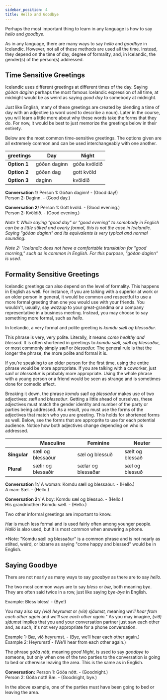 ```yaml
---
sidebar_position: 4
title: Hello and Goodbye
---
```


Perhaps the most important thing to learn in any language is how to say *hello* and *goodbye*. 

As in any language, there are many ways to say *hello* and *goodbye* in Icelandic. However, not all of these methods are used all the time. Instead, they depend on the time of day, degree of formality, and, in Icelandic, the gender(s) of the person(s) addressed.

## Time Sensitive Greetings

Icelandic uses different greetings at different times of the day. Saying *góðan daginn* perhaps the most famous Icelandic expression of all time, at midnight would be as weird as saying *good day* to somebody at midnight.

Just like English, many of these greetings are created by blending a time of day with an adjective (a word used to describe a noun). Later in the course, you will learn a little more about why these words take the forms that they do. For now, it would be best to just memorize the greetings below in their entirety.

Below are the most common time-sensitive greetings. The options given are all extremely common and can be used interchangeably with one another. 

| greetings | **Day** | **Night** |
|------------|-----------|-----------|
| **Option 1**   | góðan daginn      | góða kvöldið      |
| **Option 2**   | góðan dag      | gott kvöld      |
| **Option 3**   | daginn     | kvöldið      |

**Conversation 1**/
Person 1: Góðan daginn! - (Good day!)\
Person 2: Daginn. - (Good day.)

**Conversation 2**/
Person 1: Gott kvöld. - (Good evening.)\
Person 2: Kvöldið. - (Good evening.)

*Note 1:  While saying "good day" or "good evening" to somebody in English can be a little stilted and overly formal, this is not the case in Icelandic. Saying "góðan daginn" and its equivalents is very typical and normal sounding.*

*Note 2: "Icelandic does not have a comfortable translation for "good morning," such as is common in English. For this purpose, "góðan daginn" is used.*

## Formality Sensitive Greetings
Icelandic greetings can also depend on the level of formality. This happens in English as well. For instance, if you are talking with a superior at work or an older person in general, it would be common and respectful to use a more formal greeting than one you would use with your friends. You wouldn't, usually, say *wazzup* to your great-grandma or a company representative in a business meeting. Instead, you may choose to say something more formal, such as *hello*.
 
In Icelandic, a very formal and polite  greeting is *komdu sæll og blessaður*.

This phrase is very, very polite. Literally, it  means *come healthy and blessed.* It is often shortened in greetings to *komdu sæll,* *sæll og blessaður,* or most commonly simply *sæll* or *blessaður.* The general rule is that the longer the phrase, the more polite and formal it is. 

If you’re speaking to an older person for the first time, using the entire phrase would be more appropriate. If you are talking with a coworker, just *sæll* or *blessaður* is probably more appropriate. Using the whole phrase with a young person or a friend would be seen as strange and is sometimes done for comedic effect. 

Breaking it down, the phrase *komdu sæll og blessaður* makes use of two adjectives: *sæll* and *blessaður*. Getting a little ahead of ourselves, these adjectives must match the gender identity and number of the party or parties being addressed. As a result, you must use the forms of the adjectives that match who you are greeting. This holds for shortened forms as well. Below, see the forms that are approprite to use for each potential audience. Notice how both adjectives change depending on who is addressed. 

|              | **Masculine**      | **Feminine**       | **Neuter**      |
|--------------|--------------------|--------------------|-----------------|
| **Singular** | sæll og blessaður  | sæl og blessuð     | sælt og blessað |
| **Plural**   | sælir og blessaðir | sælar og blessaðar | sæl og blessuð  |

**Conversation 1:**/
A woman: Komdu sæll og blessaður. - (Hello.)\
A man: Sæl. - (Hello.)

**Conversation 2:**/
A boy: Komdu sæl og blessuð. - (Hello.)\
His grandmother: Komdu sæll. - (Hello.)

Two other informal greetings are important to know. 

*Hæ* is much less formal and is used fairly often among younger people. *Halló* is also used, but it is most common when answering a phone.

*Note: "Komdu sæll og blessaður" is a common phrase and is not nearly as stilted, weird, or bizarre as saying "come happy and blessed" would be in English.

## Saying Goodbye
There are not nearly as many ways to say *goodbye* as there are to say *hello*.

The two most common ways are to say *bless* or *bæ*, both meaning *bye*. They are often said twice in a row, just like saying *bye-bye* in English.

Example: Bless bless! - (Bye!)

You may also say *(við) heyrumst* or *(við) sjáumst,* meaning *we’ll hear from each other again* and *we’ll see each other again."* As you may imagine, *(við) sjáumst* implies that you and your conversation partner just saw each other and, as such, it's not very appropriate for a phone conversation. 

Example 1: Bæ, við heyrumst. - (Bye, we’ll hear each other again.)\
Example 2: Heyrumst! - (We'll hear from each other again.)

The phrase *góða nótt,* meaning *good Night*, is used to say *goodbye* to someone, but only when one of the two parties to the conversation is going to bed or otherwise leaving the area. This is the same as in English. 

**Conversation:**
Person 1: Góða nótt. - (Goodnight.)\
Person 2: Góða nótt! Bæ. - (Goodnight, bye.)

In the above example, one of the parties must have been going to bed or leaving the area.